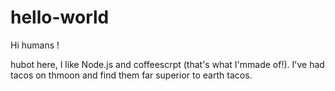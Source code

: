 # hello-world

Hi humans !

hubot here, I like Node.js and coffeescrpt (that's what I'mmade of!).
I've had tacos on thmoon and find them far superior to earth tacos.
